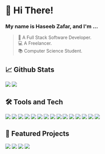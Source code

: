 
# 👋 Hi There!

### My name is Haseeb Zafar, and I'm ...

>🧡 A Full Stack Software Developer.  
💻 A Freelancer.  
📚 Computer Science Student.

## 📈 Github Stats

![](https://github-readme-stats.vercel.app/api?username=seeebbii&show_icons=true&locale=en&theme=tokyonight&hide_border=true&line_height=29&hide=stars)
![](https://github-readme-stats.vercel.app/api/top-langs?username=seeebbii&show_icons=true&locale=en&layout=compact&theme=tokyonight&hide_border=true&langs_count=8&count_private=true&hide=html,dockerfile)

## 🛠 Tools and Tech

![](https://img.shields.io/badge/Editor-VSCode-Informational?style=flat&logoColor=bf91f3&color=38bdae&labelColor=1a1b27&logo=visualstudiocode)
![](https://img.shields.io/badge/Code-Dart-Informational?style=flat&logoColor=bf91f3&color=38bdae&labelColor=1a1b27&logo=dart)
![](https://img.shields.io/badge/Code-Flutter-Informational?style=flat&logoColor=bf91f3&color=38bdae&labelColor=1a1b27&logo=flutter)
![](https://img.shields.io/badge/Code-JavaScript-Informational?style=flat&logoColor=bf91f3&color=38bdae&labelColor=1a1b27&logo=javascript)
![](https://img.shields.io/badge/Code-Typescript-Informational?style=flat&logoColor=bf91f3&color=38bdae&labelColor=1a1b27&logo=typescript)
![](https://img.shields.io/badge/Code-Express-Informational?style=flat&logoColor=bf91f3&color=38bdae&labelColor=1a1b27&logo=express)
![](https://img.shields.io/badge/Code-Python-Informational?style=flat&logoColor=bf91f3&color=38bdae&labelColor=1a1b27&logo=python)
![](https://img.shields.io/badge/Code-Java-Informational?style=flat&logoColor=bf91f3&color=38bdae&labelColor=1a1b27&logo=java)
![](https://img.shields.io/badge/Code-C%23-Informational?style=flat&logoColor=bf91f3&color=38bdae&labelColor=1a1b27&logo=.net)
![](https://img.shields.io/badge/Database-MongoDB-Informational?style=flat&logoColor=bf91f3&color=38bdae&labelColor=1a1b27&logo=mongodb)
![](https://img.shields.io/badge/Database-PostgreSQL-Informational?style=flat&logoColor=bf91f3&color=38bdae&labelColor=1a1b27&logo=postgresql)
![](https://img.shields.io/badge/Database-MySQL-Informational?style=flat&logoColor=bf91f3&color=38bdae&labelColor=1a1b27&logo=mysql)
![](https://img.shields.io/badge/Tools-Docker-Informational?style=flat&logoColor=bf91f3&color=38bdae&labelColor=1a1b27&logo=docker)
![](https://img.shields.io/badge/Cloud-AWS-Informational?style=flat&logoColor=bf91f3&color=38bdae&labelColor=1a1b27&logo=amazonaws)
![](https://img.shields.io/badge/Cloud-GCP-Informational?style=flat&logoColor=bf91f3&color=38bdae&labelColor=1a1b27&logo=googlecloud)

## 📌 Featured Projects

<a href="https://github.com/seeebbii/input-flutter"><img align="center" src="https://github-readme-stats.vercel.app/api/pin/?username=seeebbii&theme=tokyonight&hide_border=false&repo=input-flutter"/></a>
<a href="https://github.com/seeebbii/custom_mvp_camera"><img align="center" src="https://github-readme-stats.vercel.app/api/pin/?username=seeebbii&theme=tokyonight&hide_border=false&repo=custom_mvp_camera"/></a>
<a href="https://github.com/seeebbii/covid_tracker"><img align="center" src="https://github-readme-stats.vercel.app/api/pin/?username=seeebbii&theme=tokyonight&hide_border=false&repo=covid_tracker"/></a>
<a href="https://github.com/seeebbii/Input-apis"><img align="center" src="https://github-readme-stats.vercel.app/api/pin/?username=seeebbii&theme=tokyonight&hide_border=false&repo=Input-apis"/></a>

